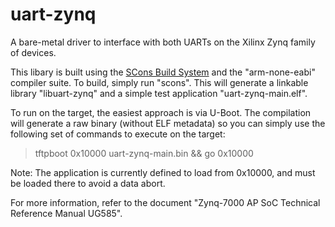 # uart-zynq

A bare-metal driver to interface with both UARTs on the Xilinx Zynq family
of devices.

This libary is built using the [SCons Build System](http://scons.org/) and the
"arm-none-eabi" compiler suite. To build, simply run "scons". This will generate
a linkable library "libuart-zynq" and a simple test application
"uart-zynq-main.elf".

To run on the target, the easiest approach is via U-Boot. The compilation will
generate a raw binary (without ELF metadata) so you can simply use the following
set of commands to execute on the target:
> tftpboot 0x10000 uart-zynq-main.bin && go 0x10000

Note: The application is currently defined to load from 0x10000, and must be
loaded there to avoid a data abort.

For more information, refer to the document
"Zynq-7000 AP SoC Technical Reference Manual UG585".